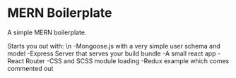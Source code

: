 # MERN Boilerplate

A simple MERN boilerplate. 

Starts you out with: \n
  -Mongoose.js with a very simple user schema and model
  -Express Server that serves your build bundle
  -A small react app
  -React Router
  -CSS and SCSS module loading
  -Redux example which comes commented out
